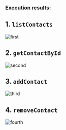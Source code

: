 ### Execution results: 

## 1. `listContacts` <br>
![first](https://i.imgur.com/zhvaA2w.png)
## 2. `getContactById` <br>
![second](https://i.imgur.com/M4NahH0.png)
## 3. `addContact` <br>
 ![third](https://i.imgur.com/KrTQxFp.png)
## 4. `removeContact` <br>
 ![fourth](https://i.imgur.com/IbrpiKT.png)

